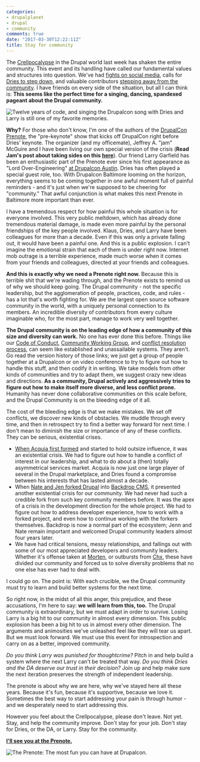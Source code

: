 ```yaml
---
categories:
- drupalplanet
- drupal
- community
comments: true
date: "2017-03-30T12:22:11Z"
title: Stay for community
---
```

The [Crellpocalypse](https://www.garfieldtech.com/blog/tmi-outing) in the Drupal world last week has shaken the entire community. This event and its handling have called our fundamental values and structures into question. We've had [fights on social media](https://www.reddit.com/r/drupal/comments/60y9mq/larry_garfield_on_harassment_in_the_drupal_project/), calls for [Dries to step down](https://mikkel.hoegh.org/2017/03/23/vote-no-confidence-drupal-association-leadership), and valuable contributors [stepping away from the community](https://janezurevc.name/time-take-some-time-drupal-community). I have friends on every side of the situation, but all I can think is: **This seems like the perfect time for a singing, dancing, spandexed pageant about the Drupal community.**

![Twelve years of code, and singing the Drupalcon song with Dries and Larry is still one of my favorite memories.](/images/drupalcon-la.jpg) 

**Why?** For those who don't know, I'm one of the authors of the [DrupalCon Prenote](https://www.youtube.com/playlist?list=PLjVW3kqu-3e_Q41ETbML6RfbRssEdVvC4), the "pre-keynote" show that kicks off DrupalCon right before Dries' keynote. The organizer (and my officemate), Jeffrey A. "jam" McGuire and I have been living our own special version of the crisis (**Read Jam's post about taking sides on this [here](https://medium.com/@horncologne/drupal-im-taking-sides-f46194122a05)**). Our friend Larry Garfield has been an enthusiastic part of the Prenote ever since his first appearance as "Lord Over-Engineering" [at Drupalcon Austin](https://www.youtube.com/watch?v=i5bW41KYUE0&list=PLjVW3kqu-3e_Q41ETbML6RfbRssEdVvC4&index=20). Dries has often played a special guest role, too. With Drupalcon Baltimore looming on the horizon, everything seems to be coming together in one awful moment full of painful reminders - and it's just when we're supposed to be cheering for "community." That awful conjunction is what makes this next Prenote in Baltimore more important than ever.


I have a tremendous respect for how painful this whole situation is for everyone involved. This very public meltdown, which has already done tremendous material damage, is made even more painful by the personal friendships of the key people involved. Klaus, Dries, and Larry have been colleagues for more than a decade. Even if this was only a private falling out, it would have been a painful one. And this is a public explosion. I can't imagine the emotional strain that each of them is under right now. Internet mob outrage is a terrible experience, made much worse when it comes from your friends and colleagues, directed at your friends and colleagues.

**And this is exactly why we need a Prenote right now.** Because this is terrible shit that we're wading through, and the Prenote exists to remind us of why we should keep going. The Drupal community - not the specific leadership, but the agglomeration of people, practices, code, and rules - has a lot that's worth fighting for. We are the largest open source software community in the world, with a uniquely personal connection to its members. An incredible diversity of contributors from every culture imaginable who, for the most part, manage to work very well together. 

**The Drupal community is on the leading edge of how a community of this size and diversity can work.**  No one has ever done this before. Things like our [Code of Conduct](https://www.drupal.org/dcoc), [Community Working Group](https://www.drupal.org/governance/community-working-group), and [conflict resolution process](https://www.drupal.org/conflict-resolution), can seem like established and unassailable systems. They aren't. Go read the version history of those links; we just get a group of people together at a Drupalcon or on video conference to try to figure out how to handle this stuff, and then codify it in writing. We take models from other kinds of communities and try to adapt them, we suggest crazy new ideas and directions. **As a community, Drupal actively and aggressively tries to figure out how to make itself more diverse, and less conflict prone.** Humanity has never done collaborative communities on this scale before, and the Drupal Community is on the bleeding edge of it all.

The cost of the bleeding edge is that we make mistakes. We set off conflicts, we discover new kinds of obstacles. We muddle through every time, and then in retrospect try to find a better way forward for next time. I don't mean to diminish the size or importance of any of these conflicts. They can be serious, existential crises.

* [When Acquia first formed](http://buytaert.net/acquia-my-drupal-startup) and started to hold outsize influence, it was an existential crisis. We had to figure out how to handle a conflict of interest in our leadership, and what to do about a (then) totally asymmetrical services market. Acquia is now just one large player of several in the Drupal marketplace, and Dries found a compromise between his interests that has lasted almost a decade.
* When [Nate and Jen forked Drupal](http://www.jenlampton.com/blog/introducing-backdrop-cms-drupal-fork) into [Backdrop CMS](https://backdropcms.org/), it presented another existential crisis for our community. We had never had such a credible fork from such key community members before. It was the apex of a crisis in the development direction for the whole project. We had to figure out how to address developer experience, how to work with a forked project, and even how to continue working with the forkers themselves. Backdrop is now a normal part of the ecosystem; Jenn and Nate remain important and welcomed Drupal community leaders almost four years later.
* We have had critical tensions, messy relationships, and fallings out with some of our most appreciated developers and community leaders. Whether it's offense taken at [Morten](https://web-beta.archive.org/web/20151105173458/http://morten.dk/blog/language-twitter-misunderstanding-drupal-community), or outbursts from [Chx](https://www.reddit.com/r/drupal/comments/5e8dcd/a_fundamental_cultural_shift_in_drupal_or_my/), these have divided our community and forced us to solve diversity problems that no one else has ever had to deal with. 

I could go on. The point is: With each crucible, we the Drupal community must try to learn and build better systems for the next time. 

So right now, in the midst of all this anger, this prejudice, and these accusations, I'm here to say: **we will learn from this, too.** The Drupal community is extraordinary, but we must adapt in order to survive. Losing Larry is a big hit to our community in almost every dimension. This public explosion has been a big hit to us in almost every other dimension. The arguments and animosities we've unleashed feel like they will tear us apart. But we must look forward. We must use this event for introspection and carry on as a better, improved community.

*Do you think Larry was punished for thoughtcrime?* Pitch in and help build a system where the next Larry can't be treated that way. *Do you think Dries and the DA deserve our trust in their decision?* Join up and help make sure the next iteration preserves the strength of independent leadership.

The prenote is about why we are here, why we've stayed here all these years. Because it's fun, because it's supportive, because we love it. Sometimes the best way to start addressing your pain is through humor - and we desperately need to start addressing this.

However you feel about the Crellpocalypse, please don't leave. Not yet. Stay, and help the community improve. Don't stay for your job. Don't stay for Dries, or the DA, or Larry. Stay for the community. 

**[I'll see you at the Prenote.](https://events.drupal.org/baltimore2017/balti-more-prenote-balti-most-fun-drupalcon)**

![The Prenote: The most fun you can have at Drupalcon.](/images/DrupalConAsia-2.jpg)
